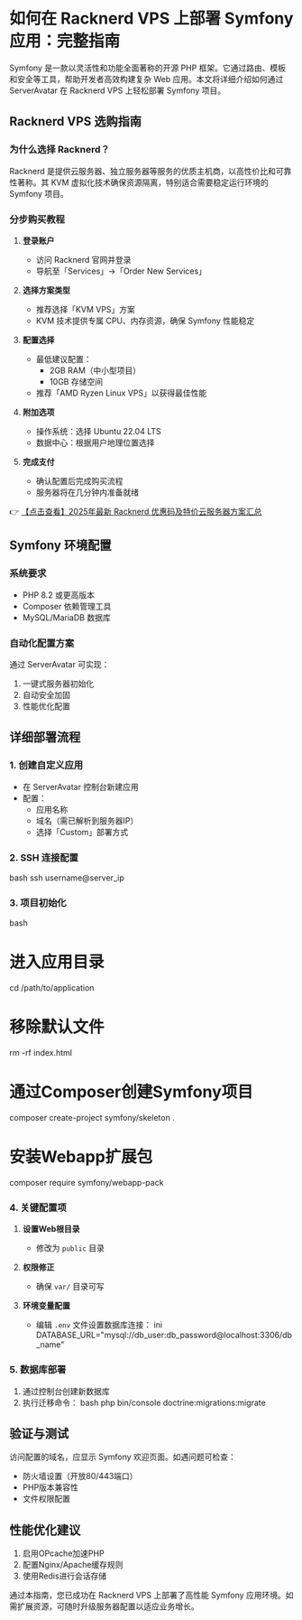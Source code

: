 # 如何在 Racknerd VPS 上部署 Symfony 应用：完整指南

Symfony 是一款以灵活性和功能全面著称的开源 PHP 框架。它通过路由、模板和安全等工具，帮助开发者高效构建复杂 Web 应用。本文将详细介绍如何通过 ServerAvatar 在 Racknerd VPS 上轻松部署 Symfony 项目。

## Racknerd VPS 选购指南

### 为什么选择 Racknerd？
Racknerd 是提供云服务器、独立服务器等服务的优质主机商，以高性价比和可靠性著称。其 KVM 虚拟化技术确保资源隔离，特别适合需要稳定运行环境的 Symfony 项目。

### 分步购买教程
1. **登录账户**
   - 访问 Racknerd 官网并登录
   - 导航至「Services」→「Order New Services」

2. **选择方案类型**
   - 推荐选择「KVM VPS」方案
   - KVM 技术提供专属 CPU、内存资源，确保 Symfony 性能稳定

3. **配置选择**
   - 最低建议配置：
     - 2GB RAM（中小型项目）
     - 10GB 存储空间
   - 推荐「AMD Ryzen Linux VPS」以获得最佳性能

4. **附加选项**
   - 操作系统：选择 Ubuntu 22.04 LTS
   - 数据中心：根据用户地理位置选择

5. **完成支付**
   - 确认配置后完成购买流程
   - 服务器将在几分钟内准备就绪

👉 [【点击查看】2025年最新 Racknerd 优惠码及特价云服务器方案汇总](https://bit.ly/Rack_Nerd)

## Symfony 环境配置

### 系统要求
- PHP 8.2 或更高版本
- Composer 依赖管理工具
- MySQL/MariaDB 数据库

### 自动化配置方案
通过 ServerAvatar 可实现：
1. 一键式服务器初始化
2. 自动安全加固
3. 性能优化配置

## 详细部署流程

### 1. 创建自定义应用
- 在 ServerAvatar 控制台新建应用
- 配置：
  - 应用名称
  - 域名（需已解析到服务器IP）
  - 选择「Custom」部署方式

### 2. SSH 连接配置
bash
ssh username@server_ip

### 3. 项目初始化
bash
# 进入应用目录
cd /path/to/application

# 移除默认文件
rm -rf index.html

# 通过Composer创建Symfony项目
composer create-project symfony/skeleton .

# 安装Webapp扩展包
composer require symfony/webapp-pack

### 4. 关键配置项
1. **设置Web根目录**
   - 修改为 `public` 目录

2. **权限修正**
   - 确保 `var/` 目录可写

3. **环境变量配置**
   - 编辑 `.env` 文件设置数据库连接：
   ini
   DATABASE_URL="mysql://db_user:db_password@localhost:3306/db_name"
   

### 5. 数据库部署
1. 通过控制台创建新数据库
2. 执行迁移命令：
bash
php bin/console doctrine:migrations:migrate

## 验证与测试
访问配置的域名，应显示 Symfony 欢迎页面。如遇问题可检查：
- 防火墙设置（开放80/443端口）
- PHP版本兼容性
- 文件权限配置

## 性能优化建议
1. 启用OPcache加速PHP
2. 配置Nginx/Apache缓存规则
3. 使用Redis进行会话存储

通过本指南，您已成功在 Racknerd VPS 上部署了高性能 Symfony 应用环境。如需扩展资源，可随时升级服务器配置以适应业务增长。